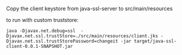 Copy the client keystore from java-ssl-server to src/main/resources


to run with custom truststore: 

`java -Djavax.net.debug=ssl  -Djavax.net.ssl.trustStore=./src/main/resources/client.jks -Djavax.net.ssl.trustStorePassword=changeit -jar target/java-ssl-client-0.0.1-SNAPSHOT.jar `